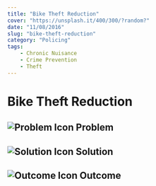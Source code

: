 ```yaml
---
title: "Bike Theft Reduction"
cover: "https://unsplash.it/400/300/?random?"
date: "11/08/2016"
slug: "bike-theft-reduction"
category: "Policing"
tags:
    - Chronic Nuisance
    - Crime Prevention
    - Theft
---
```


# Bike Theft Reduction

## ![Problem Icon](https://github.com/google/material-design-icons/raw/master/alert/1x_web/ic_error_outline_black_48dp.png "Problem") Problem

## ![Solution Icon](https://github.com/google/material-design-icons/raw/master/action/1x_web/ic_lightbulb_outline_black_48dp.png "Solution") Solution

## ![Outcome Icon](https://github.com/google/material-design-icons/raw/master/action/1x_web/ic_view_list_black_48dp.png "Outcome") Outcome
